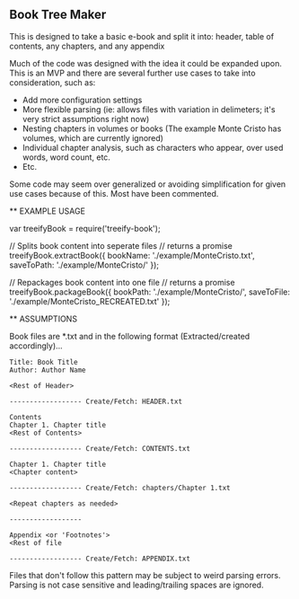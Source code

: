 
Book Tree Maker
-----
This is designed to take a basic e-book and split it into: header, table of contents, any chapters, and any appendix

Much of the code was designed with the idea it could be expanded upon. This is an MVP and there are several further use cases to take into consideration, such as: 
* Add more configuration settings
* More flexible parsing (ie: allows files with variation in delimeters; it's very strict assumptions right now)
* Nesting chapters in volumes or books (The example Monte Cristo has volumes, which are currently ignored)
* Individual chapter analysis, such as characters who appear, over used words, word count, etc.
* Etc.

Some code may seem over generalized or avoiding simplification for given use cases because of this. Most have been commented.

** EXAMPLE USAGE

var treeifyBook = require('treeify-book');

// Splits book content into seperate files
// returns a promise
treeifyBook.extractBook({
	bookName: './example/MonteCristo.txt',
	saveToPath: './example/MonteCristo/'
});

// Repackages book content into one file
// returns a promise
treeifyBook.packageBook({
	bookPath: './example/MonteCristo/',
	saveToFile: './example/MonteCristo_RECREATED.txt'
});

** ASSUMPTIONS

Book files are *.txt and in the following format (Extracted/created accordingly)...

	Title: Book Title
	Author: Author Name

	<Rest of Header>

	------------------ Create/Fetch: HEADER.txt

	Contents
	Chapter 1. Chapter title
	<Rest of Contents>

	------------------ Create/Fetch: CONTENTS.txt

	Chapter 1. Chapter title
	<Chapter content>

	------------------ Create/Fetch: chapters/Chapter 1.txt

	<Repeat chapters as needed>

	------------------ 

	Appendix <or 'Footnotes'>
	<Rest of file

	------------------ Create/Fetch: APPENDIX.txt

Files that don't follow this pattern may be subject to weird parsing errors. Parsing is not case sensitive and leading/trailing spaces are ignored.

